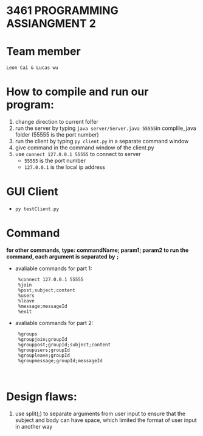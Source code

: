 # 3461 PROGRAMMING ASSIANGMENT 2

# Team member 

```
Leon Cai & Lucas wu
```

# How to compile and run our program:

1. change direction to current folfer
2. run the server by typing `java server/Server.java 55555`in complile_java folder (55555 is the port number)
3. run the client by typing `py client.py` in a separate command window
4. give command in the command window of the client.py
5. use `connect 127.0.0.1 55555` to connect to server 
   - `55555` is the port number
   - `127.0.0.1` is the local ip address
# GUI Client
- `py testClient.py`
# Command   
**for other commands, type: commandName; param1; param2 to run the command, each argument is separated by `;`**

- avaliable commands for part 1:
  ```
   %connect 127.0.0.1 55555
   %join
   %post;subject;content
   %users
   %leave
   %message;messageId
   %exit
  ```
- avaliable commands for part 2:
  ```
   %groups
   %groupjoin;groupId
   %grouppost;groupId;subject;content
   %groupusers;groupId
   %groupleave;groupId
   %groupmessage;groupId;messageId
  ```
  
  <br/>

# Design flaws:

1. use split(;) to separate arguments from user input to ensure that the subject and body can have space,
 which limited the format of user input in another way
